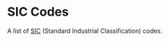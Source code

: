 # SIC Codes

A list of [SIC](http://en.wikipedia.org/wiki/Standard_Industrial_Classification) (Standard Industrial Classification) codes.